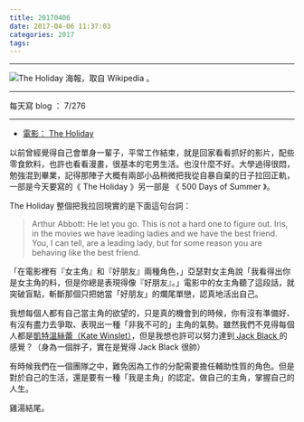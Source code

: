 ```yaml
---
title: 20170406
date: 2017-04-06 11:37:03
categories: 2017
tags:
---
```

---

![The Holiday 海報，取自 Wikipedia 。](https://c1.staticflickr.com/4/3941/33053480943_9f9389cac4_o.jpg)

---

每天寫 blog ： 7/276

---

- [電影： The Holiday](https://en.wikipedia.org/wiki/The_Holiday)

以前曾經覺得自己會單身一輩子，平常工作結束，就是回家看看抓好的影片，配些零食飲料，也許也看看漫畫，很基本的宅男生活。也沒什麼不好。大學過得很悶，勉強混到畢業，記得那陣子大概有兩部小品稍微把我從自暴自棄的日子拉回正軌，一部是今天要寫的《 The Holiday 》另一部是 《 500 Days of Summer 》。

The Holiday 整個把我拉回現實的是下面這句台詞：

> Arthur Abbott: He let you go. This is not a hard one to figure out. Iris, in the movies we have leading ladies and we have the best friend. You, I can tell, are a leading lady, but for some reason you are behaving like the best friend.

「在電影裡有『女主角』和『好朋友』兩種角色，」亞瑟對女主角說「我看得出你是女主角的料，但是你總是表現得像『好朋友』。」電影中的女主角聽了這段話，就突破盲點，斬斷那個只把她當「好朋友」的爛尾單戀，認真地活出自己。

我想每個人都有自己當主角的欲望的，只是真的機會到的時候，你有沒有準備好、有沒有盡力去爭取、表現出一種「非我不可的」主角的氣勢。雖然我們不見得每個人都是[凱特溫絲蕾（Kate Winslet）](https://en.wikipedia.org/wiki/Kate_Winslet)，但是我想也許可以努力達到[ Jack Black ](https://en.wikipedia.org/wiki/Jack_Black)的感覺？（身為一個胖子，實在是覺得 Jack Black 很帥）

有時候我們在一個團隊之中，難免因為工作的分配需要擔任輔助性質的角色。但是對於自己的生活，還是要有一種「我是主角」的認定。做自己的主角，掌握自己的人生。

雞湯結尾。
